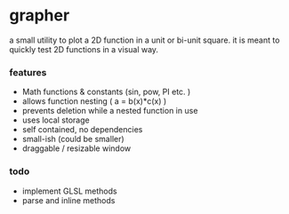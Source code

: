 # grapher

a small utility to plot a 2D function in a unit or bi-unit square.
it is meant to quickly test 2D functions in a visual way.


### features
* Math functions & constants (sin, pow, PI etc. )
* allows function nesting ( a = b(x)*c(x) )
* prevents deletion while a nested function in use
* uses local storage
* self contained, no dependencies
* small-ish (could be smaller)
* draggable / resizable window

### todo
* implement GLSL methods
* parse and inline methods
